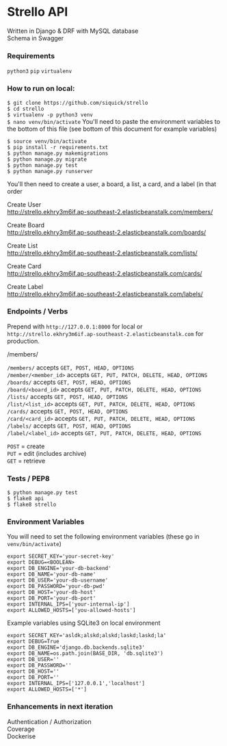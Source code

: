 # Strello API

Written in Django & DRF with MySQL database  
Schema in Swagger  



### Requirements
`python3` `pip` `virtualenv`


### How to run on local:

`$ git clone https://github.com/siquick/strello`  
`$ cd strello`  
`$ virtualenv -p python3 venv`     
`$ nano venv/bin/activate` You'll need to paste the environment variables to the bottom of this file (see bottom 
of this document for example variables)  

  

`$ source venv/bin/activate`  
`$ pip install -r requirements.txt`  
`$ python manage.py makemigrations`  
`$ python manage.py migrate`  
`$ python manage.py test`  
`$ python manage.py runserver`

You'll then need to create a user, a board, a list, a card, and a label (in that order

Create User  
http://strello.ekhry3m6if.ap-southeast-2.elasticbeanstalk.com/members/  

Create Board  
http://strello.ekhry3m6if.ap-southeast-2.elasticbeanstalk.com/boards/  

Create List  
http://strello.ekhry3m6if.ap-southeast-2.elasticbeanstalk.com/lists/  

Create Card  
http://strello.ekhry3m6if.ap-southeast-2.elasticbeanstalk.com/cards/  

Create Label  
http://strello.ekhry3m6if.ap-southeast-2.elasticbeanstalk.com/labels/  

### Endpoints / Verbs
Prepend with `http://127.0.0.1:8000` for local or `http://strello.ekhry3m6if.ap-southeast-2.elasticbeanstalk.com` for production.

/members/

`/members/` accepts  `GET, POST, HEAD, OPTIONS`  
`/member/<member_id>`  accepts `GET, PUT, PATCH, DELETE, HEAD, OPTIONS`    
`/boards/` accepts  `GET, POST, HEAD, OPTIONS`  
`/board/<board_id>`  accepts `GET, PUT, PATCH, DELETE, HEAD, OPTIONS`  
`/lists/` accepts  `GET, POST, HEAD, OPTIONS`  
`/list/<list_id>`  accepts `GET, PUT, PATCH, DELETE, HEAD, OPTIONS`   
`/cards/` accepts  `GET, POST, HEAD, OPTIONS`  
`/card/<card_id>`  accepts `GET, PUT, PATCH, DELETE, HEAD, OPTIONS`   
`/labels/` accepts  `GET, POST, HEAD, OPTIONS`  
`/label/<label_id>`  accepts `GET, PUT, PATCH, DELETE, HEAD, OPTIONS`     

`POST` = create  
`PUT` = edit (includes archive)  
`GET` = retrieve  


### Tests / PEP8

`$ python manage.py test`  
`$ flake8 api`  
`$ flake8 strello`  


### Environment Variables
You will need to set the following environment variables (these go in `venv/bin/activate`)

`export SECRET_KEY='your-secret-key'`  
`export DEBUG=<BOOLEAN>`  
`export DB_ENGINE='your-db-backend'`  
`export DB_NAME='your-db-name'`  
`export DB_USER='your-db-username'`  
`export DB_PASSWORD='your-db-pwd'`  
`export DB_HOST='your-db-host'`  
`export DB_PORT='your-db-port'`  
`export INTERNAL_IPS=['your-internal-ip']`  
`export ALLOWED_HOSTS=['you-allowed-hosts']`  

Example variables using SQLite3 on local environment

`export SECRET_KEY='asldk;alskd;alskd;laskd;laskd;la'`  
`export DEBUG=True`  
`export DB_ENGINE='django.db.backends.sqlite3'`  
`export DB_NAME=os.path.join(BASE_DIR, 'db.sqlite3')`  
`export DB_USER=''`  
`export DB_PASSWORD=''`  
`export DB_HOST=''`  
`export DB_PORT=''`  
`export INTERNAL_IPS=['127.0.0.1','localhost']`  
`export ALLOWED_HOSTS=['*']` 


### Enhancements in next iteration

Authentication / Authorization  
Coverage  
Dockerise   
